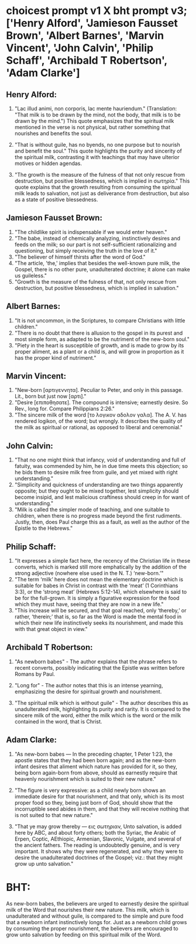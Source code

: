 # choicest prompt v1 X bht prompt v3; ['Henry Alford', 'Jamieson Fausset Brown', 'Albert Barnes', 'Marvin Vincent', 'John Calvin', 'Philip Schaff', 'Archibald T Robertson', 'Adam Clarke']

## Henry Alford:
1. "Lac illud animi, non corporis, lac mente hauriendum." (Translation: "That milk is to be drawn by the mind, not the body, that milk is to be drawn by the mind.") This quote emphasizes that the spiritual milk mentioned in the verse is not physical, but rather something that nourishes and benefits the soul.

2. "That is without guile, has no byends, no one purpose but to nourish and benefit the soul." This quote highlights the purity and sincerity of the spiritual milk, contrasting it with teachings that may have ulterior motives or hidden agendas.

3. "The growth is the measure of the fulness of that not only rescue from destruction, but positive blessedness, which is implied in σωτηρία." This quote explains that the growth resulting from consuming the spiritual milk leads to salvation, not just as deliverance from destruction, but also as a state of positive blessedness.

## Jamieson Fausset Brown:
1. "The childlike spirit is indispensable if we would enter heaven."
2. "The babe, instead of chemically analyzing, instinctively desires and feeds on the milk; so our part is not self-sufficient rationalizing and questioning, but simply receiving the truth in the love of it."
3. "The believer of himself thirsts after the word of God."
4. "The article, 'the,' implies that besides the well-known pure milk, the Gospel, there is no other pure, unadulterated doctrine; it alone can make us guileless."
5. "Growth is the measure of the fulness of that, not only rescue from destruction, but positive blessedness, which is implied in salvation."

## Albert Barnes:
1. "It is not uncommon, in the Scriptures, to compare Christians with little children."
2. "There is no doubt that there is allusion to the gospel in its purest and most simple form, as adapted to be the nutriment of the new-born soul."
3. "Piety in the heart is susceptible of growth, and is made to grow by its proper aliment, as a plant or a child is, and will grow in proportion as it has the proper kind of nutriment."

## Marvin Vincent:
1. "New-born [αρτιγεννητα]. Peculiar to Peter, and only in this passage. Lit., born but just now [αρτι]."
2. "Desire [επιποθησατε]. The compound is intensive; earnestly desire. So Rev., long for. Compare Philippians 2:26."
3. "The sincere milk of the word [το λογικον αδολον γαλα]. The A. V. has rendered logikon, of the word; but wrongly. It describes the quality of the milk as spiritual or rational, as opposed to liberal and ceremonial."

## John Calvin:
1. "That no one might think that infancy, void of understanding and full of fatuity, was commended by him, he in due time meets this objection; so he bids them to desire milk free from guile, and yet mixed with right understanding."
2. "Simplicity and quickness of understanding are two things apparently opposite; but they ought to be mixed together, lest simplicity should become insipid, and lest malicious craftiness should creep in for want of understanding."
3. "Milk is called the simpler mode of teaching, and one suitable to children, when there is no progress made beyond the first rudiments. Justly, then, does Paul charge this as a fault, as well as the author of the Epistle to the Hebrews."

## Philip Schaff:
1. "It expresses a simple fact here, the recency of the Christian life in these converts, which is marked still more emphatically by the addition of the strong adjective (nowhere else used in the N. T.) ‘new-born.’"
2. "The term ‘milk’ here does not mean the elementary doctrine which is suitable for babes in Christ in contrast with the ‘meat’ (1 Corinthians 3:3), or the ‘strong meat’ (Hebrews 5:12-14), which elsewhere is said to be for the full-grown. It is simply a figurative expression for the food which they must have, seeing that they are now in a new life."
3. "This increase will be secured, and that goal reached, only ‘thereby,’ or rather, ‘therein;’ that is, so far as the Word is made the mental food in which their new life instinctively seeks its nourishment, and made this with that great object in view."

## Archibald T Robertson:
1. "As newborn babes" - The author explains that the phrase refers to recent converts, possibly indicating that the Epistle was written before Romans by Paul.

2. "Long for" - The author notes that this is an intense yearning, emphasizing the desire for spiritual growth and nourishment.

3. "The spiritual milk which is without guile" - The author describes this as unadulterated milk, highlighting its purity and rarity. It is compared to the sincere milk of the word, either the milk which is the word or the milk contained in the word, that is Christ.

## Adam Clarke:
1. "As new-born babes — In the preceding chapter, 1 Peter 1:23, the apostle states that they had been born again; and as the new-born infant desires that aliment which nature has provided for it, so they, being born again-born from above, should as earnestly require that heavenly nourishment which is suited to their new nature." 

2. "The figure is very expressive: as a child newly born shows an immediate desire for that nourishment, and that only, which is its most proper food so they, being just born of God, should show that the incorruptible seed abides in them, and that they will receive nothing that is not suited to that new nature."

3. "That ye may grow thereby — εις σωτηριαν, Unto salvation, is added here by ABC, and about forty others; both the Syriac, the Arabic of Erpen, Coptic, AEthiopic, Armenian, Slavonic, Vulgate, and several of the ancient fathers. The reading is undoubtedly genuine, and is very important. It shows why they were regenerated, and why they were to desire the unadulterated doctrines of the Gospel; viz.: that they might grow up unto salvation."


# BHT:
As new-born babes, the believers are urged to earnestly desire the spiritual milk of the Word that nourishes their new nature. This milk, which is unadulterated and without guile, is compared to the simple and pure food that a newborn infant instinctively longs for. Just as a newborn child grows by consuming the proper nourishment, the believers are encouraged to grow unto salvation by feeding on this spiritual milk of the Word.
